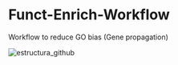 # Funct-Enrich-Workflow
Workflow to reduce GO bias (Gene propagation)



![estructura_github](https://user-images.githubusercontent.com/79335017/171916610-2afc18ea-daec-40dc-9790-69cb1df1d253.svg)
